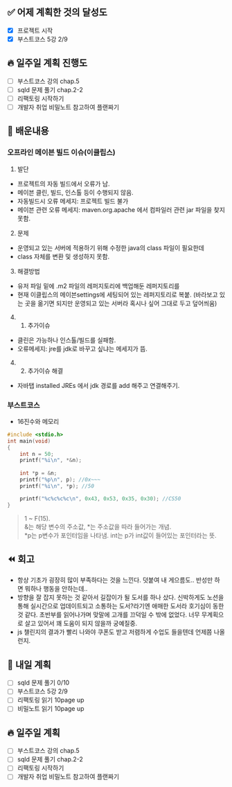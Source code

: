 ## ✅ 어제 계획한 것의 달성도
- [x] 프로젝트 시작
- [x] 부스트코스 5강 2/9

## 🔥 일주일 계획 진행도
- [ ] 부스트코스 강의 chap.5
- [ ] sqld 문제 풀기 chap.2-2
- [ ] 리팩토링 시작하기
- [ ] 개발자 취업 비밀노트 참고하여 플랜짜기

## 💬 배운내용
### 오프라인 메이븐 빌드 이슈(이클립스)
1. 발단 
- 프로젝트의 자동 빌드에서 오류가 남.
- 메이븐 클린, 빌드, 인스톨 등이 수행되지 않음.
- 자동빌드시 오류 메세지: 프로젝트 빌드 불가
- 메이븐 관련 오류 메세지: maven.org.apache 에서 컴파일러 관련 jar 파일을 찾지 못함.

2. 문제
- 운영되고 있는 서버에 적용하기 위해 수정한 java의 class 파일이 필요한데
- class 자체를 변환 및 생성하지 못함.

3. 해결방법
- 유저 파일 밑에 .m2 파일의 레퍼지토리에 백업해둔 레퍼지토리를
- 현재 이클립스의 메이븐settings에 세팅되어 있는 레퍼지토리로 복붙. (바라보고 있는 곳을 옮기면 되지만 운영되고 있는 서버라 혹시나 싶어 그대로 두고 덮어씌움)

4. 1. 추가이슈
- 클린은 가능하나 인스톨/빌드를 실패함.
- 오류메세지: jre를 jdk로 바꾸고 싶냐는 메세지가 뜸.

4. 2. 추가이슈 해결
- 자바탭 installed JREs 에서 jdk 경로를 add 해주고 연결해주기.

### 부스트코스 
-  16진수와 메모리
```c
#include <stdio.h>
int main(void)
{
    int n = 50;
    printf("%i\n", *&n); 
      
    int *p = &n;
    printf("%p\n", p); //0x~~~
    printf("%i\n", *p); //50

    printf("%c%c%c%c\n", 0x43, 0x53, 0x35, 0x30); //CS50
}
```
> 1 ~ F(15). <br>
> &는 해당 변수의 주소값, *는 주소값을 따라 들어가는 개념. <br>
> *p는 p변수가 포인터임을 나타냄. int는 p가 int값이 들어있는 포인터라는 뜻.


## ⏪ 회고
- 항상 기초가 굉장히 많이 부족하다는 것을 느낀다. 덧붙여 내 게으름도.. 반성만 하면 뭐하나 행동을 안하는데.. 
- 방향을 잘 잡지 못하는 것 같아서 길잡이가 될 도서를 하나 샀다. 신박하게도 노션을 통해 실시간으로 업데이트되고 소통하는 도서?라기엔 애매한 도서라 호기심이 동한 것 같다. 초반부를 읽어나가며 맞말에 고개를 끄덕일 수 밖에 없었다. 너무 무계획으로 살고 있어서 꽤 도움이 되지 않을까 궁예질중.
- js 챌린지의 결과가 빨리 나와야 쿠폰도 받고 저렴하게 수업도 들을텐데 언제쯤 나올런지.


## 🔰 내일 계획
- [ ] sqld 문제 풀기 0/10
- [ ] 부스트코스 5강 2/9
- [ ] 리팩토링 읽기 10page up
- [ ] 비밀노트 읽기 10page up

## 🔥 일주일 계획
- [ ] 부스트코스 강의 chap.5
- [ ] sqld 문제 풀기 chap.2-2
- [ ] 리팩토링 시작하기
- [ ] 개발자 취업 비밀노트 참고하여 플랜짜기
